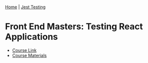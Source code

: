 [Home][home] | [Jest Testing][jest-testing]

[home]: https://github.com/coolinmc6/front-end-dev
[jest-testing]: https://github.com/coolinmc6/front-end-dev/tree/master/jest

# Front End Masters: Testing React Applications

- [Course Link](https://frontendmasters.com/courses/testing-react/)
- [Course Materials](https://github.com/FrontendMasters/testing-workshop)

